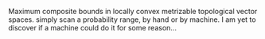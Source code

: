 Maximum composite bounds in locally convex metrizable topological vector spaces. simply scan a probability range, by hand or by machine. I am yet to discover if a machine could do it for some reason...
